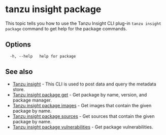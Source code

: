# tanzu insight package

This topic tells you how to use the Tanzu Insight CLI plug-in
`tanzu insight package` command to get help for the package commands.

## <a id='options'></a>Options

```console
  -h, --help   help for package
```

## <a id='see-also'></a>See also

* [Tanzu insight](insight.md)	 - This CLI is used to post data and query the metadata store.
* [Tanzu insight package get](insight-package-get.md)	 - Get package by name, version, and package manager.
* [Tanzu insight package images](insight-package-images.md)	 - Get images that contain the given package by name.
* [Tanzu insight package sources](insight-package-sources.md)	 - Get sources that contain the given package by name.
* [Tanzu insight package vulnerabilities](insight-package-vulnerabilities.md)	 - Get package vulnerabilities.
